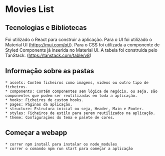 # Movies List

## Tecnologias e Bibliotecas

Foi utilizado o React para construir a aplicação.
Para o UI foi utilizado o Material UI (https://mui.com/pt/).
Para o CSS foi utilizada a componente de Styled Components já inserida no Material UI.
A tabela foi construida pelo TanStack. (https://tanstack.com/table/v8)

## Informação sobre as pastas

    * assets: Contém ficheiros como imagens, videos ou outro tipo de ficheiros.
    * components: Contém componentes sem lógica de negócio, ou seja, são componentes que podem ser reutilizadas em toda a aplicação.
    * hooks: Ficheiros de custom hooks.
    * pages: Páginas da aplicação.
    * structure: Estrutura inicial ou seja, Header, Main e Footer.
    * styles: Ficheiros de estilo para serem reutilizados na aplicação.
    * theme: Configurações do tema e palete de cores.

## Começar a webapp
    * correr npm install para instalar os node_modules
    * correr o comando npm run start para começar a aplicação 
